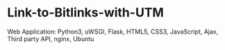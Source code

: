 # Link-to-Bitlinks-with-UTM
Web Application: Python3, uWSGI, Flask, HTML5, CSS3, JavaScript, Ajax, Third party API, nginx, Ubuntu
